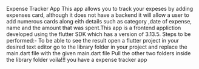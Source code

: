 Expense Tracker App
This app allows you to track your expeses by adding expenses card, although it does not have a backend it will allow a user to add numerous cards along eith details such as category ,date of expense, name and the amount that was spent.This app is a frontend appliction developed using the flutter SDK which has a version of  3.13.5. 
Steps to be performed:-
To be able to see the result open a flutter project in your desired text editor go to the library folder in your project and replace the main.dart file with the given main.dart file
Pull the other two folders inside the library folder 
voila!!! you have a expense tracker app
